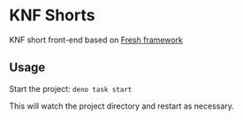 # KNF Shorts

KNF short front-end based on [Fresh framework](https://fresh.deno.dev/)

## Usage

Start the project: `deno task start`

This will watch the project directory and restart as necessary.
